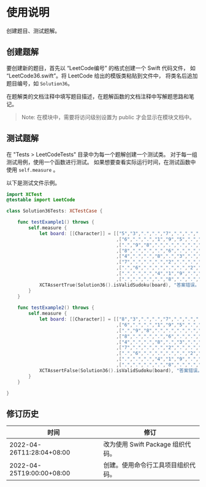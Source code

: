 # 使用说明

创建题目、测试题解。

## 创建题解

要创建新的题目，首先以 “LeetCode编号” 的格式创建一个 Swift 代码文件，
如 “LeetCode36.swift”。将 LeetCode 给出的模版类粘贴到文件中，
将类名后追加题目编号，如 ``Solution36``。

在题解类的文档注释中填写题目描述，在题解函数的文档注释中写解题思路和笔记。

> Note: 在模块中，需要将访问级别设置为 public 才会显示在模块文档中。

## 测试题解

在 "Tests > LeetCodeTests" 目录中为每一个题解创建一个测试类。
对于每一组测试用例，使用一个函数进行测试。
如果想要查看实际运行时间，在测试函数中使用 `self.measure` 。

以下是测试文件示例。

```swift
import XCTest
@testable import LeetCode

class Solution36Tests: XCTestCase {

    func testExample1() throws {
        self.measure {
            let board: [[Character]] = [["5","3",".",".","7",".",".",".","."]
                                        ,["6",".",".","1","9","5",".",".","."]
                                        ,[".","9","8",".",".",".",".","6","."]
                                        ,["8",".",".",".","6",".",".",".","3"]
                                        ,["4",".",".","8",".","3",".",".","1"]
                                        ,["7",".",".",".","2",".",".",".","6"]
                                        ,[".","6",".",".",".",".","2","8","."]
                                        ,[".",".",".","4","1","9",".",".","5"]
                                        ,[".",".",".",".","8",".",".","7","9"]]
            XCTAssertTrue(Solution36().isValidSudoku(board), "答案错误。")
        }
    }
    
    func testExample2() throws {
        self.measure {
            let board: [[Character]] = [["8","3",".",".","7",".",".",".","."]
                                        ,["6",".",".","1","9","5",".",".","."]
                                        ,[".","9","8",".",".",".",".","6","."]
                                        ,["8",".",".",".","6",".",".",".","3"]
                                        ,["4",".",".","8",".","3",".",".","1"]
                                        ,["7",".",".",".","2",".",".",".","6"]
                                        ,[".","6",".",".",".",".","2","8","."]
                                        ,[".",".",".","4","1","9",".",".","5"]
                                        ,[".",".",".",".","8",".",".","7","9"]]
            XCTAssertFalse(Solution36().isValidSudoku(board), "答案错误。")
        }
    }

}

```

## 修订历史
| 时间 | 修订 |
| --- | --- |
| 2022-04-26T11:28:04+08:00 | 改为使用 Swift Package 组织代码。 |
| 2022-04-25T19:00:00+08:00 | 创建。使用命令行工具项目组织代码。 |
